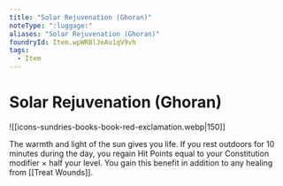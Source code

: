 ```yaml
---
title: "Solar Rejuvenation (Ghoran)"
noteType: ":luggage:"
aliases: "Solar Rejuvenation (Ghoran)"
foundryId: Item.wpWRBlJeAu1qV9vh
tags:
  - Item
---
```


# Solar Rejuvenation (Ghoran)
![[icons-sundries-books-book-red-exclamation.webp|150]]

The warmth and light of the sun gives you life. If you rest outdoors for 10 minutes during the day, you regain Hit Points equal to your Constitution modifier × half your level. You gain this benefit in addition to any healing from [[Treat Wounds]].
